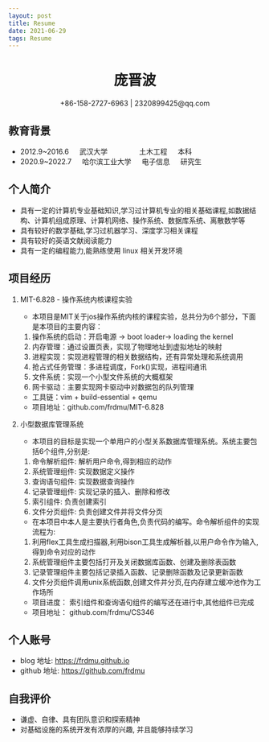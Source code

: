 ```yaml
---
layout: post
title: Resume 
date: 2021-06-29
tags: Resume 
---
```

<center>
     <h1>庞晋波</h1>
        +86-158-2727-6963 | 2320899425@qq.com 
</center>

## 教育背景
* 2012.9~2016.6&ensp;&ensp;&ensp;武汉大学&ensp;&ensp;&ensp;&ensp;&ensp;&ensp;&ensp;&ensp;&ensp;土木工程&ensp;&ensp;&ensp;本科  
* 2020.9~2022.7&ensp;&ensp;&ensp;哈尔滨工业大学&ensp;&ensp;&ensp;电子信息&ensp;&ensp;&ensp;研究生         

## 个人简介 
* 具有一定的计算机专业基础知识,学习过计算机专业的相关基础课程,如数据结构、计算机组成原理、计算机网络、操作系统、数据库系统、离散数学等
* 具有较好的数学基础,学习过机器学习、深度学习相关课程
* 具有较好的英语文献阅读能力
* 具有一定的编程能力,能熟练使用 linux 相关开发环境

## 项目经历
1. MIT-6.828 - 操作系统内核课程实验
    * 本项目是MIT关于jos操作系统内核的课程实验，总共分为6个部分，下面是本项目的主要内容：
    1. 操作系统的启动：开启电源 -> boot  loader-> loading the kernel
    2. 内存管理：通过设置页表，实现了物理地址到虚拟地址的映射
    3. 进程实现：实现进程管理的相关数据结构，还有异常处理和系统调用
    4. 抢占式任务管理：多进程调度，Fork()实现，进程间通讯
    5. 文件系统：实现一个小型文件系统的大概框架
    6. 网卡驱动：主要实现网卡驱动中对数据包的队列管理
    * 工具链：vim + build-essential + qemu 
    * 项目地址：github.com/frdmu/MIT-6.828 

2. 小型数据库管理系统 
    * 本项目的目标是实现一个单用户的小型关系数据库管理系统。系统主要包括6个组件,分别是:
    1. 命令解析组件: 解析用户命令,得到相应的动作 
    2. 系统管理组件: 实现数据定义操作
    3. 查询语句组件: 实现数据查询操作
    4. 记录管理组件: 实现记录的插入、删除和修改
    5. 索引组件: 负责创建索引
    6. 文件分页组件: 负责创建文件并将文件分页
    * 在本项目中本人是主要执行者角色,负责代码的编写。命令解析组件的实现流程为:
    1. 利用flex工具生成扫描器,利用bison工具生成解析器,以用户命令作为输入,得到命令对应的动作
    2. 系统管理组件主要包括打开及关闭数据库函数、创建及删除表函数
    3. 记录管理组件主要包括记录插入函数、记录删除函数及记录更新函数
    4. 文件分页组件调用unix系统函数,创建文件并分页,在内存建立缓冲池作为工作场所   
    * 项目进度： 索引组件和查询语句组件的编写还在进行中,其他组件已完成   
    * 项目地址： github.com/frdmu/CS346 

## 个人账号 
* blog 地址: https://frdmu.github.io 
* github 地址: https://github.com/frdmu 

## 自我评价 
* 谦虚、自律、具有团队意识和探索精神 
* 对基础设施的系统开发有浓厚的兴趣, 并且能够持续学习
